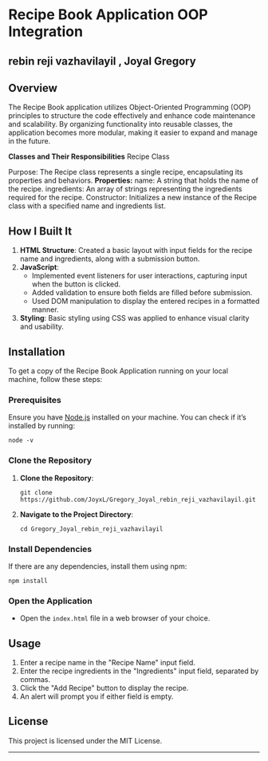 # Recipe Book Application OOP Integration
## rebin reji vazhavilayil , Joyal Gregory
## Overview

The Recipe Book application utilizes Object-Oriented Programming (OOP) principles to structure the code effectively and enhance code maintenance and scalability. By organizing functionality into reusable classes, the application becomes more modular, making it easier to expand and manage in the future.

**Classes and Their Responsibilities**
Recipe Class

Purpose: The Recipe class represents a single recipe, encapsulating its properties and behaviors.
**Properties:**
name: A string that holds the name of the recipe.
ingredients: An array of strings representing the ingredients required for the recipe.
Constructor: Initializes a new instance of the Recipe class with a specified name and ingredients list.

## How I Built It

1. **HTML Structure**: Created a basic layout with input fields for the recipe name and ingredients, along with a submission button.
2. **JavaScript**:
   - Implemented event listeners for user interactions, capturing input when the button is clicked.
   - Added validation to ensure both fields are filled before submission.
   - Used DOM manipulation to display the entered recipes in a formatted manner.
3. **Styling**: Basic styling using CSS was applied to enhance visual clarity and usability.

## Installation

To get a copy of the Recipe Book Application running on your local machine, follow these steps:

### Prerequisites

Ensure you have [Node.js](https://nodejs.org/) installed on your machine. You can check if it’s installed by running:

```
node -v
```

### Clone the Repository

1. **Clone the Repository**:
   ```
   git clone https://github.com/JoyxL/Gregory_Joyal_rebin_reji_vazhavilayil.git
   ```

2. **Navigate to the Project Directory**:
   ```
   cd Gregory_Joyal_rebin_reji_vazhavilayil
   ```

### Install Dependencies

If there are any dependencies, install them using npm:

```
npm install
```

### Open the Application

- Open the `index.html` file in a web browser of your choice.

## Usage

1. Enter a recipe name in the "Recipe Name" input field.
2. Enter the recipe ingredients in the "Ingredients" input field, separated by commas.
3. Click the "Add Recipe" button to display the recipe.
4. An alert will prompt you if either field is empty.

## License

This project is licensed under the MIT License.

---
